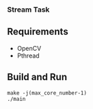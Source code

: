 ### Stream Task

## Requirements

* OpenCV
* Pthread

## Build and Run
```
make -j(max_core_number-1)
./main
```